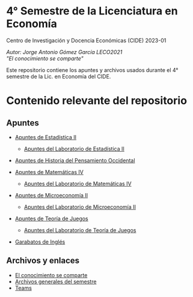 # 4° Semestre de la Licenciatura en Economía
Centro de Investigación y Docencia Económicas (CIDE) 2023-01

_Autor: Jorge Antonio Gómez García LECO2021_  
_"El conocimiento se comparte"_


Este repositorio contiene los apuntes y archivos usados durante el 4° semestre de la Lic. en Economía del CIDE.

# Contenido relevante del repositorio

## Apuntes

- [Apuntes de Estadística II](https://github.com/Jorge-Antonio-Gomez/-4-semestre-leco-cide/blob/d348639696e51a01c5290ad909bda4f253bbaac9/01_Estad%C3%ADstica%20II/apuntes/Apuntes_Estad%C3%ADstica_II.pdf)

    - [Apuntes del Laboratorio de Estadística II](https://github.com/Jorge-Antonio-Gomez/4-semestre-leco-cide/blob/c2ca8d2b727b18ce709120860de38bc3cfb5524d/01_Estad%C3%ADstica%20II/apuntes/Laboratorio_Estad%C3%ADstica.pdf)

- [Apuntes de Historia del Pensamiento Occidental](https://github.com/Jorge-Antonio-Gomez/-4-semestre-leco-cide/blob/d348639696e51a01c5290ad909bda4f253bbaac9/02_Historia%20del%20Pensamiento%20Occidental/apuntes/Apuntes_Historia.pdf)

- [Apuntes de Matemáticas IV](https://github.com/Jorge-Antonio-Gomez/-4-semestre-leco-cide/blob/d348639696e51a01c5290ad909bda4f253bbaac9/03_Matem%C3%A1ticas%20IV/apuntes/Apuntes_Matem%C3%A1ticas.pdf)

    - [Apuntes del Laboratorio de Matemáticas IV](https://github.com/Jorge-Antonio-Gomez/4-semestre-leco-cide/blob/c2ca8d2b727b18ce709120860de38bc3cfb5524d/03_Matem%C3%A1ticas%20IV/apuntes/Laboratorio_Matem%C3%A1ticas.pdf)

- [Apuntes de Microeconomía II](https://github.com/Jorge-Antonio-Gomez/-4-semestre-leco-cide/blob/d348639696e51a01c5290ad909bda4f253bbaac9/04_Microeconom%C3%ADa%20II/apuntes/Apuntes_Microeconom%C3%ADa.pdf)

    - [Apuntes del Laboratorio de Microeconomía II](https://github.com/Jorge-Antonio-Gomez/4-semestre-leco-cide/blob/c2ca8d2b727b18ce709120860de38bc3cfb5524d/04_Microeconom%C3%ADa%20II/apuntes/Laboratorio_Microeconom%C3%ADa.pdf)

- [Apuntes de Teoría de Juegos](https://github.com/Jorge-Antonio-Gomez/-4-semestre-leco-cide/blob/d348639696e51a01c5290ad909bda4f253bbaac9/05_Teor%C3%ADa%20de%20Juegos/apuntes/Apuntes_Teor%C3%ADa_de_Juegos.pdf)

    - [Apuntes del Laboratorio de Teoría de Juegos](https://github.com/Jorge-Antonio-Gomez/4-semestre-leco-cide/blob/c2ca8d2b727b18ce709120860de38bc3cfb5524d/05_Teor%C3%ADa%20de%20Juegos/apuntes/Laboratorio_Teoria_de_Juegos.pdf)

- [Garabatos de Inglés](https://github.com/Jorge-Antonio-Gomez/4-semestre-leco-cide/blob/d348639696e51a01c5290ad909bda4f253bbaac9/06_Ingl%C3%A9s/Apuntes_Ingl%C3%A9s.md)

## Archivos y enlaces

- [El conocimiento se comparte]()
- [Archivos generales del semestre]()
- [Teams]()